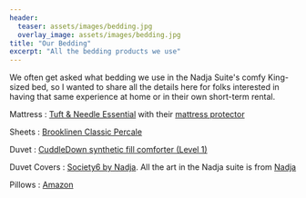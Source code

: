 ```yaml
---
header:
  teaser: assets/images/bedding.jpg
  overlay_image: assets/images/bedding.jpg
title: "Our Bedding"
excerpt: "All the bedding products we use"  
---
```




We often get asked what bedding we use in the Nadja Suite's comfy
King-sized bed, so I wanted to share all the details here for folks
interested in having that same experience at home or in their own
short-term rental.


Mattress
: [Tuft & Needle Essential](https://www.tuftandneedle.com/products/original-mattress) with their [mattress protector](https://www.tuftandneedle.com/products/mattress-protector)

Sheets
 : [Brooklinen Classic Percale](https://www.brooklinen.com/products/classic-core-sheet-set?variant=16030147051610&galopt=true)

Duvet
 : [CuddleDown synthetic fill comforter (Level 1)](https://www.cuddledown.com/itemdy00.aspx?ID=70,3164&T1=Z1632+112+12+80)

Duvet Covers
 : [Society6 by Nadja](https://society6.com/product/mountain-lake-under-the-stars2302069_duvet-cover?sku=s6-11581754p38a46v343a289v981). All the art in the Nadja suite is from [Nadja](https://society6.com/nadja1)

Pillows
 : [Amazon](https://a.co/d/7bDw1ey)
